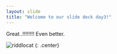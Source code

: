 ```yaml
---
layout: slide
title: "Welcome to our slide deck day3!"
---
```



Great..!!!!!!!!
Even better.


![riddlocat](https://octodex.github.com/images/riddlocat.png)
{: .center}
